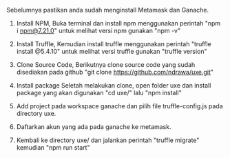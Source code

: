 Sebelumnya pastikan anda sudah menginstall Metamask dan Ganache.

1. Install NPM, 
Buka terminal dan install npm menggunakan perintah
"npm i npm@7.21.0" untuk melihat versi npm gunakan
"npm -v"
 
2. Install Truffle, 
Kemudian install truffle menggunakan perintah
"truffle install @5.4.10" untuk melihat versi truffle gunakan
"truffle version"
 
3. Clone Source Code, 
Berikutnya clone source code yang sudah disediakan pada github
"git clone https://github.com/ndrawa/uxe.git"
 
4. Install package
Seletah melakukan clone, open folder uxe dan install package yang akan digunakan
"cd uxe/" lalu
"npm install"

5. Add project pada workspace ganache dan pilih file truffle-config.js pada directory uxe.

6. Daftarkan akun yang ada pada ganache ke metamask.

7. Kembali ke directory uxe/ dan jalankan perintah "truffle migrate"
kemudian "npm run start" 
